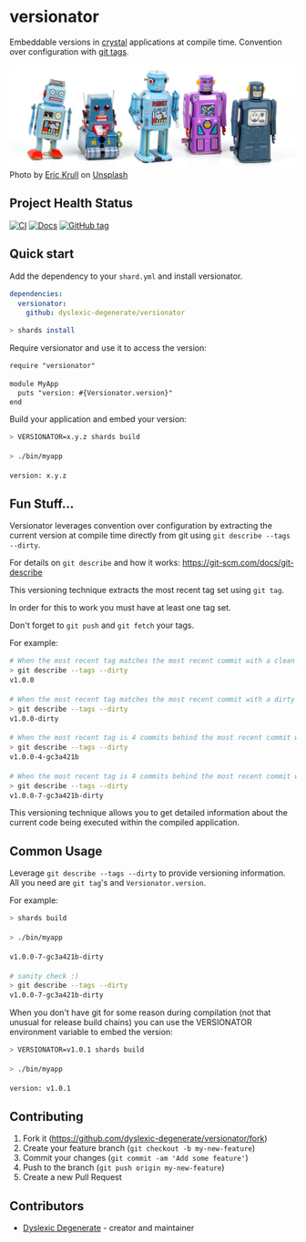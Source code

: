 # versionator

Embeddable versions in [crystal](https://crystal-lang.org/) applications at compile time. Convention over configuration with [git tags](https://git-scm.com/book/en/v2/Git-Basics-Tagging).

<img src="eric-krull-Ejcuhcdfwrs-unsplash.jpg" alt="Photo of chairs by James Wheeler" />
Photo by <a href="https://unsplash.com/@ekrull?utm_source=unsplash&utm_medium=referral&utm_content=creditCopyText">Eric Krull</a> on <a href="https://unsplash.com/s/photos/cyborg?utm_source=unsplash&utm_medium=referral&utm_content=creditCopyText">Unsplash</a>

## Project Health Status

[![CI](https://github.com/dyslexic-degenerate/versionator/actions/workflows/ci.yml/badge.svg)](https://github.com/dyslexic-degenerate/versionator/actions/workflows/ci.yml) [![Docs](https://img.shields.io/badge/docs-available-brightgreen.svg)](https://dyslexic-degenerate.github.io/versionator/) [![GitHub tag](https://img.shields.io/github/v/tag/dyslexic-degenerate/versionator)](https://github.com/dyslexic-degenerate/versionator/releases)

## Quick start

Add the dependency to your `shard.yml` and install versionator.

```yaml
dependencies:
  versionator:
    github: dyslexic-degenerate/versionator
```

```sh
> shards install
```

Require versionator and use it to access the version:

```crystal
require "versionator"

module MyApp
  puts "version: #{Versionator.version}"
end
```

Build your application and embed your version:

```sh
> VERSIONATOR=x.y.z shards build

> ./bin/myapp

version: x.y.z
```

## Fun Stuff...

Versionator leverages convention over configuration by extracting the current version at compile time directly from git using `git describe --tags --dirty`.

For details on `git describe` and how it works: https://git-scm.com/docs/git-describe

This versioning technique extracts the most recent tag set using `git tag`.

In order for this to work you must have at least one tag set.

Don't forget to `git push` and `git fetch` your tags.

For example:

```sh
# When the most recent tag matches the most recent commit with a clean working tree
> git describe --tags --dirty
v1.0.0

# When the most recent tag matches the most recent commit with a dirty working tree
> git describe --tags --dirty
v1.0.0-dirty

# When the most recent tag is 4 commits behind the most recent commit with a clean working tree
> git describe --tags --dirty
v1.0.0-4-gc3a421b

# When the most recent tag is 4 commits behind the most recent commit with a dirty working tree
> git describe --tags --dirty
v1.0.0-7-gc3a421b-dirty
```

This versioning technique allows you to get detailed information about the current code being executed within the compiled application.

## Common Usage

Leverage `git describe --tags --dirty` to provide
versioning information. All you need are `git tag`'s and `Versionator.version`.

For example:

```sh
> shards build

> ./bin/myapp

v1.0.0-7-gc3a421b-dirty

# sanity check :)
> git describe --tags --dirty
v1.0.0-7-gc3a421b-dirty
```

When you don't have git for some reason during compilation (not that unusual for release build chains) you can use the VERSIONATOR environment variable to embed the version:

```sh
> VERSIONATOR=v1.0.1 shards build

> ./bin/myapp

version: v1.0.1
```

## Contributing

1. Fork it (<https://github.com/dyslexic-degenerate/versionator/fork>)
2. Create your feature branch (`git checkout -b my-new-feature`)
3. Commit your changes (`git commit -am 'Add some feature'`)
4. Push to the branch (`git push origin my-new-feature`)
5. Create a new Pull Request

## Contributors

- [Dyslexic Degenerate](https://github.com/dyslexic-degenerate) - creator and maintainer
